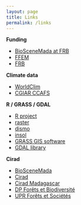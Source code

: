```yaml
---
layout: page
title: Links
permalink: /links
---
```


**Funding**

  * <a href="http://www.fondationbiodiversite.fr/images/stories/Mediatheque/AAP_2013_Afrique/2_bioscenemada_projets_afrique.pdf" target="_blank">BioSceneMada at FRB</a>
  * <a href="http://www.ffem.fr/site/ffem/" target="_blank">FFEM</a>
  * <a href="http://www.fondationbiodiversite.fr/" target="_blank">FRB</a>

**Climate data**

  * <a href="http://www.worldclim.org" target="_blank">WorldClim</a>
  * <a href="http://www.ccafs-climate.org/data/" target="_blank">CGIAR CCAFS</a>

**R / GRASS / GDAL**

  * <a href="http://www.r-project.org/" target="_blank">R project</a>
  * <a href="http://cran.r-project.org/web/packages/raster/index.html" target="_blank">raster</a>
  * <a href="http://cran.r-project.org/web/packages/dismo/index.html" target="_blank">dismo</a>
  * <a href="https://cran.r-project.org/web/packages/insol/index.html" target="_blank">insol</a>
  * <a href="http://grass.osgeo.org/" target="_blank">GRASS GIS software</a>
  * <a href="http://www.gdal.org/" target="_blank">GDAL library</a>

**Cirad**

  * <a href="http://bioscenemada.net" target="_blank">BioSceneMada</a>
  * <a href="http://www.cirad.fr/" target="_blank">Cirad</a>
  * <a href="http://madagascar.cirad.fr/" target="_blank">Cirad Madagascar</a>
  * <a href="http://www.forets-biodiv.org/" target="_blank">DP Forêts et Biodiversité</a>
  * <a href="http://ur-forets-societes.cirad.fr/" target="_blank">UPR Forêts et Sociétés</a>